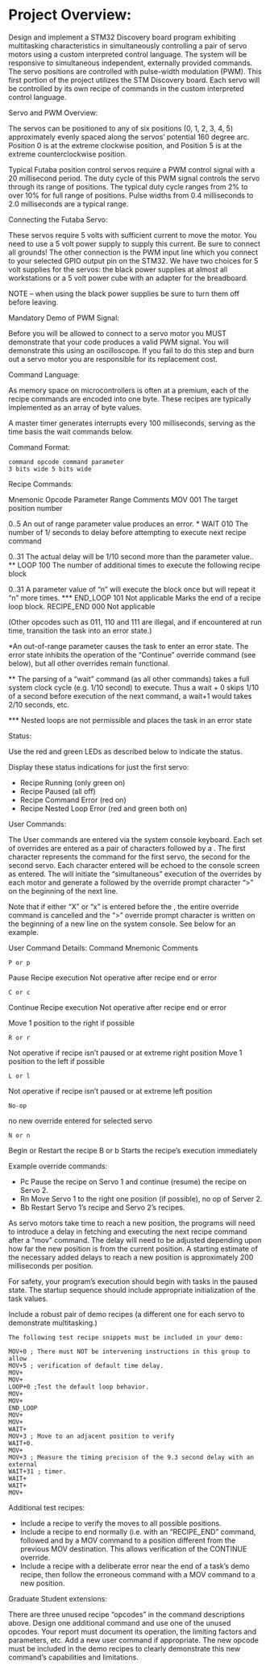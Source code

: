 # Project Overview:

Design and implement a STM32 Discovery board program exhibiting multitasking
characteristics in simultaneously controlling a pair of servo motors using a custom
interpreted control language. The system will be responsive to simultaneous
independent, externally provided commands. The servo positions are controlled with
pulse-width modulation (PWM). This first portion of the project utilizes the STM
Discovery board. Each servo will be controlled by its own recipe of commands in the
custom interpreted control language.

Servo and PWM Overview:

The servos can be positioned to any of six positions (0, 1, 2, 3, 4, 5) approximately
evenly spaced along the servos’ potential 160 degree arc. Position 0 is at the
extreme clockwise position, and Position 5 is at the extreme counterclockwise
position.

Typical Futaba position control servos require a PWM control signal with a 20
millisecond period. The duty cycle of this PWM signal controls the servo through its
range of positions. The typical duty cycle ranges from 2% to over 10% for full range
of positions. Pulse widths from 0.4 milliseconds to 2.0 milliseconds are a typical
range.


Connecting the Futaba Servo:

These servos require 5 volts with sufficient current to move the motor. You need to
use a 5 volt power supply to supply this current. Be sure to connect all grounds! The
other connection is the PWM input line which you connect to your selected GPIO
output pin on the STM32. We have two choices for 5 volt supplies for the servos: the
black power supplies at almost all workstations or a 5 volt power cube with an
adapter for the breadboard.

NOTE – when using the black power supplies be sure to turn them off before leaving.

Mandatory Demo of PWM Signal:

Before you will be allowed to connect to a servo motor you MUST demonstrate that
your code produces a valid PWM signal. You will demonstrate this using an
oscilloscope. If you fail to do this step and burn out a servo motor you are responsible
for its replacement cost.

Command Language:

As memory space on microcontrollers is often at a premium, each of the recipe
commands are encoded into one byte. These recipes are typically implemented as an
array of byte values.

A master timer generates interrupts every 100 milliseconds, serving as the time basis
the wait commands below.


Command Format:

```
command opcode command parameter
3 bits wide 5 bits wide
```
Recipe Commands:

Mnemonic Opcode Parameter Range Comments
MOV 001 The target position
number

0..5 An out of range
parameter value
produces an error. *
WAIT 010 The number of 1/
seconds to delay before
attempting to execute
next recipe command

0..31 The actual delay will
be 1/10 second
more than the
parameter value.. **
LOOP 100 The number of
additional times to
execute the following
recipe block

0..31 A parameter value of
“n” will execute the
block once but will
repeat it “n” more
times. ***
END_LOOP 101 Not applicable Marks the end of a
recipe loop block.
RECIPE_END 000 Not applicable

(Other opcodes such as 011, 110 and 111 are illegal, and if encountered at run time,
transition the task into an error state.)

*An out-of-range parameter causes the task to enter an error state. The error state
inhibits the operation of the “Continue” override command (see below), but all other
overrides remain functional.

** The parsing of a “wait” command (as all other commands) takes a full system
clock cycle (e.g. 1/10 second) to execute. Thus a wait + 0 skips 1/10 of a second
before execution of the next command, a wait+1 would takes 2/10 seconds, etc.

*** Nested loops are not permissible and places the task in an error state

Status:

Use the red and green LEDs as described below to indicate the status.

Display these status indications for just the first servo:

- Recipe Running (only green on)
- Recipe Paused (all off)
- Recipe Command Error (red on)
- Recipe Nested Loop Error (red and green both on)


User Commands:

The User commands are entered via the system console keyboard. Each set of
overrides are entered as a pair of characters followed by a <CR>. The first character
represents the command for the first servo, the second for the second servo. Each
character entered will be echoed to the console screen as entered. The <CR> will
initiate the “simultaneous” execution of the overrides by each motor and generate a
<LF> followed by the override prompt character “>” on the beginning of the next line.

Note that if either “X” or “x” is entered before the <CR>, the entire override command
is cancelled and the “>” override prompt character is written on the beginning of a
new line on the system console. See below for an example.

User Command Details:
Command Mnemonic Comments
```
P or p
```
Pause Recipe execution Not operative after recipe end or error

```
C or c
```
Continue Recipe execution Not operative after recipe end or error

Move 1 position to the right if possible

```
R or r
```
Not operative if recipe isn’t paused or at extreme right position Move 1 position to the left if possible

```
L or l 
```
Not operative if recipe isn’t paused or at extreme left position

```
No-op 
```
no new override entered for selected servo

```
N or n
```
Begin or Restart the recipe B or b Starts the recipe’s execution immediately

Example override commands:

- Pc <CR> Pause the recipe on Servo 1 and continue (resume) the recipe
    on Servo 2.
- Rn <CR> Move Servo 1 to the right one position (if possible), no op of Server 2.
- Bb <CR> Restart Servo 1’s recipe and Servo 2’s recipes.

As servo motors take time to reach a new position, the programs will need to
introduce a delay in fetching and executing the next recipe command after a “mov”
command. The delay will need to be adjusted depending upon how far the new
position is from the current position. A starting estimate of the necessary added
delays to reach a new position is approximately 200 milliseconds per position.

For safety, your program’s execution should begin with tasks in the paused state. The
startup sequence should include appropriate initialization of the task values.

Include a robust pair of demo recipes (a different one for each servo to demonstrate
multitasking.)


```
The following test recipe snippets must be included in your demo:
```
```
MOV+0 ; There must NOT be intervening instructions in this group to allow
MOV+5 ; verification of default time delay.
MOV+
MOV+
LOOP+0 ;Test the default loop behavior.
MOV+
MOV+
END_LOOP
MOV+
MOV+
WAIT+
MOV+3 ; Move to an adjacent position to verify
WAIT+0.
MOV+
MOV+3 ; Measure the timing precision of the 9.3 second delay with an external
WAIT+31 ; timer.
WAIT+
WAIT+
MOV+
```
Additional test recipes:

- Include a recipe to verify the moves to all possible positions.
- Include a recipe to end normally (i.e. with an “RECIPE_END” command, followed
    and by a MOV command to a position different from the previous MOV
    destination. This allows verification of the CONTINUE override.
- Include a recipe with a deliberate error near the end of a task’s demo recipe, then
    follow the erroneous command with a MOV command to a new position.

Graduate Student extensions:

There are three unused recipe “opcodes” in the command descriptions above. Design
one additional command and use one of the unused opcodes. Your report must
document its operation, the limiting factors and parameters, etc. Add a new user
command if appropriate. The new opcode must be included in the demo recipes to
clearly demonstrate this new command’s capabilities and limitations.